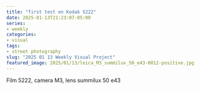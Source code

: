 ```yaml
---
title: "first test on Kodak 5222"
date: 2025-01-13T21:23:07-05:00
series:
- weekly
categories:
- visual
tags:
- street photography
slug: "2025 01 13 Weekly Visual Project"
featured_image: 2025/01/13/leica_M3_summilux_50_e43-0012-positive.jpg
---
```


Film 5222, camera M3, lens summilux 50 e43 
<!--more-->
<!--toc-->

